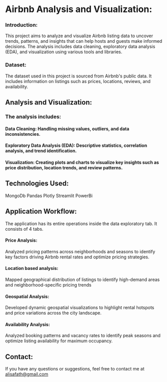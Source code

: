 # Airbnb Analysis and Visualization:

### Introduction:
This project aims to analyze and visualize Airbnb listing data to uncover trends, patterns, and insights that can help hosts and guests make informed decisions. 
The analysis includes data cleaning, exploratory data analysis (EDA), and visualization using various tools and libraries.

### Dataset:
The dataset used in this project is sourced from Airbnb's public data. It includes information on listings such as prices, locations, reviews, and availability.

## Analysis and Visualization: 

### The analysis includes:
#### Data Cleaning: Handling missing values, outliers, and data inconsistencies.
#### Exploratory Data Analysis (EDA): Descriptive statistics, correlation analysis, and trend identification.
#### Visualization: Creating plots and charts to visualize key insights such as price distribution, location trends, and review patterns.

## Technologies Used:
MongoDb
Pandas
Plotly
Streamlit
PowerBi

## Application Workflow:

The application has its entire operations inside the data exploratory tab.
It consists of 4 tabs.
#### Price Analysis: 
Analyzed pricing patterns across neighborhoods and seasons to identify key factors driving Airbnb rental rates and optimize pricing strategies.
#### Location based analysis:
Mapped geographical distribution of listings to identify high-demand areas and neighborhood-specific pricing trends
#### Geospatial Analysis:
Developed dynamic geospatial visualizations to highlight rental hotspots and price variations across the city landscape.
#### Availability Analysis:
Analyzed booking patterns and vacancy rates to identify peak seasons and optimize listing availability for maximum occupancy.

## Contact:
If you have any questions or suggestions, feel free to contact me at alisafath@gmail.com
